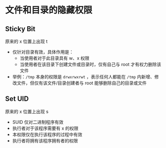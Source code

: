 # 文件和目录的隐藏权限

## Sticky Bit

原来的 x 位置上出现 t

- 仅针对目录有效，具体作用是：
    - 当使用者对于此目录具有 w、x 权限
    - 当使用者在该目录下创建文件或目录时，仅有自己与 root 才有权力删除该文件
- 举例：`/tmp` 本身的权限是 `drwxrwxrwt` ，表示任何人都能在 `/tmp` 内新增、修改文件，但仅有该文件/目录创建者与 root 能够删除自己的目录或文件

## Set UID

原来的 x 位置上出现 s

- SUID 仅对二进制程序有效
- 执行者对于该程序需要有 x 的权限
- 本权限仅在执行该程序的过程中有效
- 执行者将拥有该程序拥有者的权限